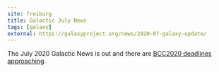 ```yaml
---
site: freiburg
title: Galactic July News
tags: [galaxy]
external: https://galaxyproject.org/news/2020-07-galaxy-update/
---
```


The July 2020 Galactic News is out and there are [BCC2020 deadlines approaching](https://galaxyproject.org/news/2020-07-galaxy-update/#bcc2020-starts-july-17).
